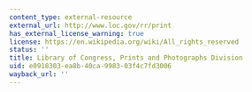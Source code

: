 ```yaml
---
content_type: external-resource
external_url: http://www.loc.gov/rr/print
has_external_license_warning: true
license: https://en.wikipedia.org/wiki/All_rights_reserved
status: ''
title: Library of Congress, Prints and Photographs Division
uid: e0918303-ea8b-40ca-9983-03f4c7fd3006
wayback_url: ''
---
```

